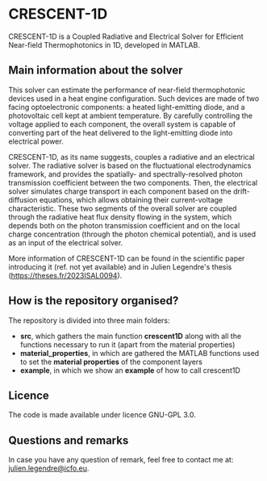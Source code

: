 # CRESCENT-1D
CRESCENT-1D is a Coupled Radiative and Electrical Solver for Efficient Near-field Thermophotonics in 1D, developed in MATLAB.

## Main information about the solver

This solver can estimate the performance of near-field thermophotonic devices used in a heat engine configuration. Such devices are made of two facing optoelectronic components: a heated light-emitting diode, and a photovoltaic cell kept at ambient temperature. By carefully controlling the voltage applied to each component, the overall system is capable of converting part of the heat delivered to the light-emitting diode into electrical power.

CRESCENT-1D, as its name suggests, couples a radiative and an electrical solver. The radiative solver is based on the fluctuational electrodynamics framework, and provides the spatially- and spectrally-resolved photon transmission coefficient between the two components. Then, the electrical solver simulates charge transport in each component based on the drift-diffusion equations, which allows obtaining their current-voltage characteristic. These two segments of the overall solver are coupled through the radiative heat flux density flowing in the system, which depends both on the photon transmission coefficient and on the local charge concentration (through the photon chemical potential), and is used as an input of the electrical solver.

More information of CRESCENT-1D can be found in the scientific paper introducing it (ref. not yet available) and in Julien Legendre's thesis (https://theses.fr/2023ISAL0094).

## How is the repository organised?

The repository is divided into three main folders:
* **src**, which gathers the main function **crescent1D** along with all the functions necessary to run it (apart from the material properties)
* **material_properties**, in which are gathered the MATLAB functions used to set the **material properties** of the component layers
* **example**, in which we show an **example** of how to call crescent1D

## Licence

The code is made available under licence GNU-GPL 3.0.

## Questions and remarks

In case you have any question of remark, feel free to contact me at: julien.legendre@icfo.eu.

